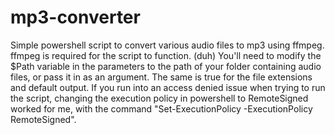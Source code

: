 # mp3-converter
Simple powershell script to convert various audio files to mp3 using ffmpeg.
ffmpeg is required for the script to function. (duh)
You'll need to modify the $Path variable in the parameters to the path of your folder containing audio files, or pass it in as an argument.
The same is true for the file extensions and default output.
If you run into an access denied issue when trying to run the script, changing the execution policy in powershell to RemoteSigned worked for me, with the command "Set-ExecutionPolicy -ExecutionPolicy RemoteSigned".
